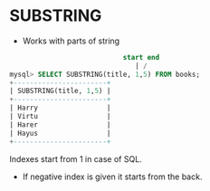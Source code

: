 # SUBSTRING
- Works with parts of string

```SQL
                            start end
                               | /
mysql> SELECT SUBSTRING(title, 1,5) FROM books;
+-----------------------+
| SUBSTRING(title, 1,5) |
+-----------------------+
| Harry                 |
| Virtu                 |
| Harer                 |
| Hayus                 |
+-----------------------+
```
Indexes start from 1 in case of SQL. 
- If negative index is given it starts from the back. 